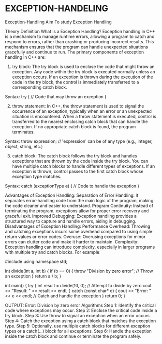 # EXCEPTION-HANDELING

 Exception-Handling
Aim
To study Exception Handling

Theory
Definition
What is a Exception Handling?
Exception handling in C++ is a mechanism to manage runtime errors, allowing a program to catch and respond to errors, rather than crashing or producing incorrect results.
This mechanism ensures that the program can handle unexpected situations gracefully and continue to run.
The primary components of exception handling in C++ are:

1. try block: The try block is used to enclose the code that might throw an exception. Any code within the try block is executed normally unless an exception occurs. If an exception is thrown during the execution of the code in the try block, the control is immediately transferred to a corresponding catch block.

Syntax: try { // Code that may throw an exception }

2. throw statement: In C++, the throw statement is used to signal the occurrence of an exception, typically when an error or an unexpected situation is encountered. When a throw statement is executed, control is transferred to the nearest enclosing catch block that can handle the exception. If no appropriate catch block is found, the program terminates.

Syntax: throw expression; // 'expression' can be of any type (e.g., integer, object, string, etc.)

3. catch block: The catch block follows the try block and handles exceptions that are thrown by the code inside the try block. You can have multiple catch blocks to handle different types of exceptions. If an exception is thrown, control passes to the first catch block whose exception type matches.

Syntax: catch (exceptionType e) { // Code to handle the exception }

Advantages of Exception Handling:
Separation of Error Handling: It separates error-handling code from the main logic of the program, making the code cleaner and easier to understand.
Program Continuity: Instead of terminating the program, exceptions allow for proper error recovery and graceful exit.
Improved Debugging: Exception handling provides a structured way to capture and handle errors, aiding in debugging.
Disadvantages of Exception Handling:
Performance Overhead: Throwing and catching exceptions incurs some overhead compared to using simple return values or error codes.
Overuse: Overusing exceptions for minor errors can clutter code and make it harder to maintain.
Complexity: Exception handling can introduce complexity, especially in larger programs with multiple try and catch blocks.
For example:

#include <iostream>
using namespace std;

int divide(int a, int b) {
    if (b == 0) {
        throw "Division by zero error"; // Throw an exception
    }
    return a / b;
}

int main() {
    try {
        int result = divide(10, 0); // Attempt to divide by zero
        cout << "Result: " << result << endl;
    }
    catch (const char* e) {
        cout << "Error: " << e << endl; // Catch and handle the exception
    }
    return 0;
}

OUTPUT: Error: Division by zero error
Algorithms
Step 1: Identify the critical code where exceptions may occur.
Step 2: Enclose the critical code inside a try block.
Step 3: Use throw to signal an exception when an error occurs.
Step 4: Catch the exception using a catch block that matches the exception type.
Step 5: Optionally, use multiple catch blocks for different exception types or a catch(...) block for all exceptions.
Step 6: Handle the exception inside the catch block and continue or terminate the program safely.

